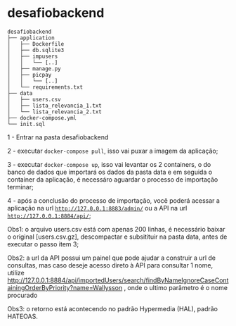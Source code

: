 # desafiobackend

```
desafiobackend
├── application
│   ├── Dockerfile
│   ├── db.sqlite3
│   ├── impusers
│   │   └── [..]
│   ├── manage.py
│   ├── picpay
│   │   └── [..]
│   └── requirements.txt
├── data
│   ├── users.csv
│   ├── lista_relevancia_1.txt
│   └── lista_relevancia_2.txt
├── docker-compose.yml
└── init.sql
```

1 - Entrar na pasta desafiobackend


2 - executar `docker-compose pull`, isso vai puxar a imagem da aplicação;


3 - executar `docker-compose up`, isso vai levantar os 2 containers, o do banco de dados que importará os dados da pasta data e em seguida o container da aplicação, é necessáro aguardar o processo de importação terminar;

4 - após a conclusão do processo de importação, você poderá acessar a aplicação na url [`http://127.0.0.1:8883/admin/`](http://127.0.0.1:8883/admin/) ou a API na url [`http://127.0.0.1:8884/api/`](http://127.0.0.1:8884/api/);

Obs1: o arquivo users.csv está com apenas 200 linhas, é necessário baixar o original [users.csv.gz], descompactar e subsitituir na pasta data, antes de executar o passo item 3;

Obs2: a url da API possui um painel que pode ajudar a construir a url de consultas, mas caso deseje acesso direto à API para consultar 1 nome, utilize http://127.0.0.1:8884/api/importedUsers/search/findByNameIgnoreCaseContainingOrderByPriority?name=Wallysson , onde o ultimo parâmetro é o nome procurado

Obs3: o retorno está acontecendo no padrão Hypermedia (HAL), padrão HATEOAS.
